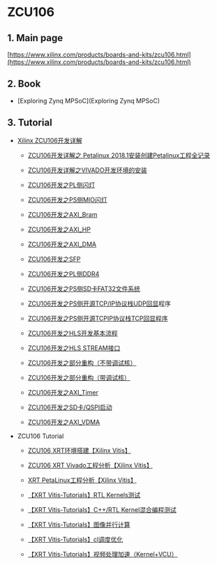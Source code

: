 ZCU106
===



## 1. Main page

[https://www.xilinx.com/products/boards-and-kits/zcu106.html](https://www.xilinx.com/products/boards-and-kits/zcu106.html)

## 2. Book

- [Exploring Zynq MPSoC](Exploring Zynq MPSoC)

## 3. Tutorial

- [Xilinx ZCU106开发详解](https://blog.csdn.net/lixiaolin126/article/details/83998558)

    - [ZCU106开发详解之 Petalinux 2018.1安装创建Petalinux工程全记录](https://blog.csdn.net/lixiaolin126/article/details/84000082)

    - [ZCU106开发详解之VIVADO开发环境的安装](https://blog.csdn.net/lixiaolin126/article/details/83956703)

    - [ZCU106开发之PL侧闪灯](https://blog.csdn.net/lixiaolin126/article/details/83956855)

    - [ZCU106开发之PS侧MIO闪灯](https://blog.csdn.net/lixiaolin126/article/details/83957270)

    - [ZCU106开发之AXI_Bram](https://blog.csdn.net/lixiaolin126/article/details/83957876)

    - [ZCU106开发之AXI_HP](https://blog.csdn.net/lixiaolin126/article/details/83958127)

    - [ZCU106开发之AXI_DMA](https://blog.csdn.net/lixiaolin126/article/details/83958179)

    - [ZCU106开发之SFP](https://blog.csdn.net/lixiaolin126/article/details/83958289)

    - [ZCU106开发之PL侧DDR4](https://blog.csdn.net/lixiaolin126/article/details/83958665)

    - [ZCU106开发之PS侧SD卡FAT32文件系统](https://blog.csdn.net/lixiaolin126/article/details/83959214)

    - [ZCU106开发之PS侧开源TCP/IP协议栈UDP回显](https://blog.csdn.net/lixiaolin126/article/details/83959349)程序
  
    - [ZCU106开发之PS侧开源TCPIP协议栈TCP回显程序](https://blog.csdn.net/lixiaolin126/article/details/83959533)

    - [ZCU106开发之HLS开发基本流程](https://blog.csdn.net/lixiaolin126/article/details/83959666)

    - [ZCU106开发之HLS STREAM接口](https://blog.csdn.net/lixiaolin126/article/details/83959708)

    - [ZCU106开发之部分重构（不带调试核）](https://blog.csdn.net/lixiaolin126/article/details/84502737)

    - [ZCU106开发之部分重构（带调试核）](https://blog.csdn.net/lixiaolin126/article/details/84502775)

    - [ZCU106开发之AXI_Timer](https://blog.csdn.net/lixiaolin126/article/details/84778291)

    - [ZCU106开发之SD卡/QSPI启动](https://blog.csdn.net/lixiaolin126/article/details/84778326)

    - [ZCU106开发之AXI_VDMA ](https://blog.csdn.net/lixiaolin126/article/details/84925081)
    
- ZCU106 Tutorial

    - [ZCU106 XRT环境搭建【Xilinx Vitis】](https://blog.csdn.net/vacajk/article/details/103434559)
    
    - [ZCU106 XRT Vivado工程分析【Xilinx Vitis】](https://blog.csdn.net/vacajk/article/details/103542739)

    - [XRT PetaLinux工程分析【Xilinx Vitis】](https://blog.csdn.net/vacajk/article/details/103543175)
    
    - [【XRT Vitis-Tutorials】RTL Kernels测试](https://blog.csdn.net/vacajk/article/details/103543748)
    
    - [【XRT Vitis-Tutorials】C++/RTL Kernel混合编程测试](https://blog.csdn.net/vacajk/article/details/103549318)
    
    - [【XRT Vitis-Tutorials】图像并行计算](https://blog.csdn.net/vacajk/article/details/105321711)
    
    - [【XRT Vitis-Tutorials】cl调度优化](https://blog.csdn.net/vacajk/article/details/105330036)
    
    - [【XRT Vitis-Tutorials】视频处理加速（Kernel+VCU）](https://blog.csdn.net/vacajk/article/details/105354299)
